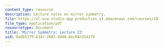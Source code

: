 ```yaml
---
content_type: resource
description: Lecture notes on mirror symmetry.
file: https://ol-ocw-studio-app-production.s3.amazonaws.com/courses/18-969-topics-in-geometry-mirror-symmetry-spring-2009/0adb5379834c2683dd40bec04cd141f9_MIT18_969s09_lec23.pdf
file_type: application/pdf
resourcetype: Document
title: 'Mirror Symmetry: Lecture 23'
uid: 0adb5379-834c-2683-dd40-bec04cd141f9
---
```

